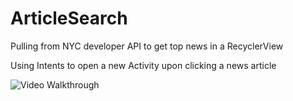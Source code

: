 # ArticleSearch

Pulling from NYC developer API to get top news in a RecyclerView

Using Intents to open a new Activity upon clicking a news article


<img src='https://github.com/xyzcv979/ArticleSearch/blob/main/appDemo.gif' title='Video Walkthrough' width='' alt='Video Walkthrough' />
